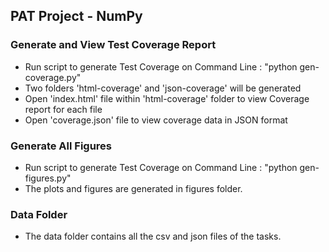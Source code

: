 ## PAT Project - NumPy

### Generate and View Test Coverage Report
* Run script to generate Test Coverage on Command Line : "python gen-coverage.py"
* Two folders 'html-coverage' and 'json-coverage' will be generated
* Open 'index.html' file within 'html-coverage' folder to view Coverage report for each file
* Open 'coverage.json' file to view coverage data in JSON format

### Generate All Figures
* Run script to generate Test Coverage on Command Line : "python gen-figures.py"
* The plots and figures are generated in figures folder.

### Data Folder
* The data folder contains all the csv and json files of the tasks.


